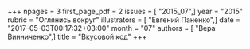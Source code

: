 +++
npages = 3
first_page_pdf = 2
issues = [ "2015_07",]
year = "2015"
rubric = "Оглянись вокруг"
illustrators = [ "Евгений Паненко",]
date = "2017-05-03T00:17:32+03:00"
month = "07"
authors = [ "Вера Винниченко",]
title = "Вкусовой код"
+++
